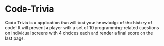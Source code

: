 # Code-Trivia
Code Trivia is a application that will test your knowledge of the history of code! It will present a player with a set of 10 programming-related questions on individual screens with 4 choices each and render a final score on the last page. 
